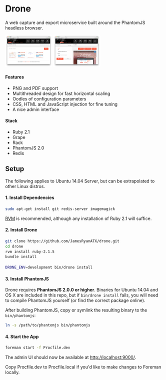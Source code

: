 # Drone

A web capture and export microservice built around the PhantomJS headless browser.

<a href="doc/drone.targets.png"><img src="doc/drone.targets.png" width="150"></a>
<a href="doc/drone.console.png"><img src="doc/drone.console.png" width="150"></a>

#### Features

* PNG and PDF support
* Multithreaded design for fast horizontal scaling
* Oodles of configuration parameters
* CSS, HTML and JavaScript injection for fine tuning
* A nice admin interface

#### Stack

* Ruby 2.1
* Grape
* Rack
* PhantomJS 2.0
* Redis

## Setup

The following applies to Ubuntu 14.04 Server, but can be extrapolated to other Linux distros.

#### 1. Install Dependencies

``` sh
sudo apt-get install git redis-server imagemagick
```

[RVM](https://rvm.io/rvm/install) is recommended, although any installation of Ruby 2.1 will suffice.

#### 2. Install Drone

``` sh
git clone https://github.com/JamesRyanATX/drone.git
cd drone
rvm install ruby-2.1.5
bundle install

DRONE_ENV=development bin/drone install
```

#### 3. Install PhantomJS

Drone requires **PhantomJS 2.0.0 or higher**.  Binaries for Ubuntu 14.04 and OS X are included in this repo, but if  `bin/drone install` fails, you will need to compile PhantomJS yourself (or find the correct package online).

After building PhantomJS, copy or symlink the resulting binary to the `bin/phantomjs`:

``` sh
ln -s /path/to/phantomjs bin/phantomjs
```

#### 4. Start the App

``` sh
foreman start -f Procfile.dev
```

The admin UI should now be available at [http://localhost:9000/](http://localhost:9000/).

Copy Procfile.dev to Procfile.local if you'd like to make changes to Foreman locally.
